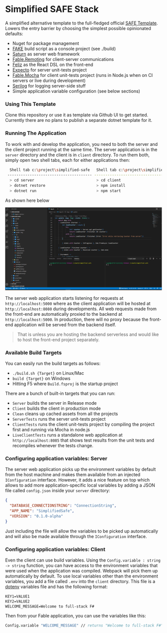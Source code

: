 # Simplified SAFE Stack

A simplified alternative template to the full-fledged official [SAFE Template](https://github.com/SAFE-Stack/SAFE-template). Lowers the entry barrier by choosing the simplest possible opinionated defaults:
 - Nuget for package management
 - [FAKE](https://fake.build/) build script as a console project (see ./build)
 - [Saturn](https://github.com/SaturnFramework/Saturn) as server web framework
 - [Fable.Remoting](https://github.com/Zaid-Ajaj/Fable.Remoting) for client-server communications
 - [Feliz](https://github.com/Zaid-Ajaj/Feliz) as the React DSL on the front-end
 - [Expecto](https://github.com/haf/expecto) for server unit-tests project
 - [Fable.Mocha](https://github.com/Zaid-Ajaj/Fable.Mocha) for client unit-tests project (runs in Node.js when on CI servers or live during development)
 - [Serilog](https://serilog.net) for logging server-side stuff
 - Simple application variable configuration (see below sections)

### Using This Template

Clone this repository or use it as template via Github UI to get started. Currently there are no plans to publish a separate dotnet template for it.

### Running The Application

To work with and develop the application, you need to both the server and the client project running at the same time. The server application is in the `server` directory and the client is in `client` directory. To run them both, simply open two shell tabs, each for either applications then:
```bash
  Shell tab c:\project\simplified-safe   Shell tab c:\project\simplified-safe
 -------------------------------------- --------------------------------------
  > cd server                            > cd client
  > dotnet restore                       > npm install
  > dotnet run                           > npm start
```
As shown here below

![img](docs/running-the-application.gif)

The server web application starts listening for requests at `http://localhost:5000` where as the client application will be hosted at `http://localhost:8080` during developments. All web requests made from the front-end are automatically proxied to the backend at `http://localhost:5000`. In production, there will no proxy because the front-end application will be served from the backend itself.

> That is unless you are hosting the backend serverless and would like to host the front-end project separately.

### Available Build Targets

You can easily run the build targets as follows:
 - `./build.sh {Target}` on Linux/Mac
 - `build {Target}` on Windows
 - Hitting F5 where `Build.fsproj` is the startup project

There are a bunch of built-in targets that you can run:
 - `Server` builds the server in Release mode
 - `Client` builds the client in production mode
 - `Clean` cleans up cached assets from all the projects
 - `ServerTests` runs the server unit-tests project
 - `ClientTests` runs the client unit-tests project by compiling the project first and running via Mocha in node.js
 - `LiveClientTests` runs a standalone web application at `http://localhost:8085` that shows test results from the unit tests and recompiles whenever the tests change.

### Configuring application variables: Server

The server web application picks up the environment variables by default from the host machine and makes them available from an injected `IConfiguration` interface. However, it adds a nice feature on top which allows to add more application-specific local variables by adding a JSON file called `config.json` inside your `server` directory:
```json
{
  "DATABASE_CONNECTIONSTRING": "ConnectionString",
  "APP_NAME": "SimplifiedSafe",
  "VERSION": "0.1.0-alpha"
}
```
Just including the file will allow the variables to be picked up automatically and will also be made available through the `IConfiguration` interface.

### Configuring application variables: Client

Even the client can use build variables. Using the `Config.variable : string -> string` function, you can have access to the environment variables that were used when the application was compiled. Webpack will pick them up automatically by default. To use local variables other than the environment variables, you add a file called `.env` into the `client` directory. This file is a [dotenv]() variables file and has the following format:
```
KEY1=VALUE1
KEY2=VALUE2
WELCOME_MESSAGE=Welcome to full-stack F#
```
Then from your Fable application, you can use the variables like this:
```fs
Config.variable "WELCOME_MESSAGE" // returns "Welcome to full-stack F#"
```